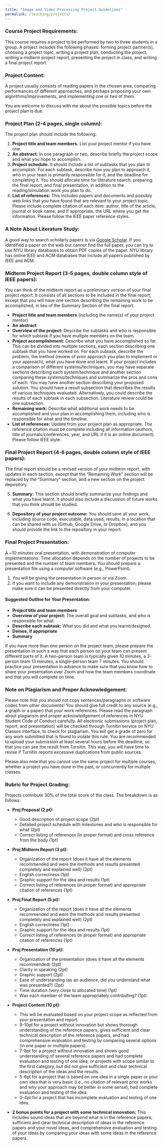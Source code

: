 ```yaml
---
title: "Image and Video Processing Project Guidelines"
permalink: /teaching/projects/
---
```


### Course Project Requirements:

This course requires a project to be performed by two to three students in a group. A project includes the following phases: forming project partner(s), choosing a project topic, writing a project plan, conducting the project, writing a midterm project report, presenting the project in class, and writing a final project report.

### Project Content:

A project usually consists of reading papers in the chosen area, comparing performances of different approaches, and perhaps proposing your own algorithms/improvements, and implementing one or two of them.

You are welcome to discuss with me about the possible topics before the project plan is due.

### Project Plan (2-4 pages, single column):

The project plan should include the following:

1. **Project title and team members.** List your project mentor if you have one.
2. **An abstract:** In one paragraph or two, describe briefly the project scope and what you hope to accomplish.
3. **Project schedule:** It should include a list of subtasks that you plan to accomplish. For each subtask, describe how you plan to approach it, who in your team is primarily responsible for it, and the deadline for completing it. You should allocate time for literature search, preparing the final report, and final presentation, in addition to the reading/simulation work you plan to do.
4. **List of references:** This includes papers and documents and possibly web links that you have found that are relevant to your project topic. Please include complete citation of each item: author, title of the article, journal or book name, and if appropriate, the URL where you get the information. Please follow the IEEE paper reference styles.

### A Note About Literature Study:

A good way to search scholarly papers is via [Google Scholar](https://scholar.google.com). If you identified a paper on the web but cannot find the full paper, you can try to use NYU library databases to obtain PDF copies of the paper. NYU library has online IEEE and ACM databases that include all papers published by IEEE and ACM.

### Midterm Project Report (3-5 pages, double column style of IEEE papers):

You can think of the midterm report as a preliminary version of your final project report. It consists of all sections to be included in the final report, except that you will have one section describing the remaining work to be accomplished, in lieu of the Summary Section of the final report.

- **Project title and team members** (including the name(s) of your project mentor)
- **An abstract**
- **Overview of the project:** Describe the subtasks and who is responsible for which subtask if you have multiple members on the team.
- **Project accomplishment:** Describe what you have accomplished so far. This can be divided into multiple sections, each section describing one subtask that you have worked on. For each subtask, describe the problem, the method (review of prior approach you plan to implement or your approach), what you have done and learnt. If your project includes a comparison of different systems/techniques, you may have separate sections describing each system/technique and another section comparing these systems/techniques and summarize the pros and cons of each. You may have another section describing your proposed solution. You should have a result subsection that describes the results of various techniques evaluated. Alternatively, you could describe the results of each subtask in each subsection. Literature review could be one subsection. 
- **Remaining work:** Describe what additional work needs to be accomplished and your plan in accomplishing them, including who is responsible for what and the timeline.
- **List of references:** Update from your project plan as appropriate. The reference citation must be complete including all information (authors, title of journals/conferences, year, and URL if it is an online document). Please follow IEEE style.

### Final Project Report (4-6 pages, double column style of IEEE papers):

The final report should be a revised version of your midterm report, with updates in each section, except that the “Remaining Work” section will be replaced by the “Summary” section, and a new section on the project depository.

5. **Summary:** This section should briefly summarize your findings and what you have learnt. It should also include a discussion of future works that you think should be studied.

7. **Depository of your project outcome:** You should save all your work, including source code, executable, data used, results, in a location that can be shared with us (Github, Google Drive, or Dropbox), and you should provide the link to the repository in your report.

### Final Project Presentation:

A ~10 minutes oral presentation, with demonstration of computer implementations. Time allocation depends on the number of projects to be presented and the number of team members. You should prepare a presentation file using a computer software (e.g., PowerPoint).

1. You will be giving the presentation in person or via Zoom. 
2. If you want to include any demonstration in your presentation, please make sure it can be presented directly from your computer.

#### Suggested Outline for Your Presentation:

- **Project title and team members**
- **Overview of your project:** The overall goal and subtasks, and who is responsible for what.
- **Describe each subtask:** What you did and what you learnt/designed.
- **Demos, if appropriate**
- **Summary**

If you have more than one person on the project team, please prepare the presentation in such a way that each person on your team can present different parts of it. A two-person team is typically given 10 minutes, a 3-person team 13 minutes, a single-person team 7 minutes. You should practice your presentation in advance to make sure that you know how to share your presentation over Zoom and how the team members coordinate and that you will complete on time.

### Note on Plagiarism and Proper Acknowledgement:

Please note that you should not copy sentences/paragraphs or software codes from other documents! You should give full credit to any source (e.g., a graph or a paper) that your work references. Please read the paragraph about plagiarism and proper acknowledgement of references in NYU Student Code of Conduct carefully. All electronic submissions (project plan, report, and presentation) will be checked through Turnitin service on NYU Classes interface, to check for plagiarism. You will get a grade of zero for any work submitted that is found to violate this rule. You are recommended to upload your submission at least several hours before the deadline, so that you can see the result from Turnitin. This way, you will have time to revise if Turnitin reports excessive duplications from public sources.

Please also note that you cannot use the same project for multiple courses, whether a project you have done in the past, or concurrently for multiple classes. 

### Rubric for Project Grading:

Projects contribute 30% of the total score of the class. The breakdown is as follows:

- **Proj Proposal (2 pt):** 
  - Good description of project scope (2pt)
  - Detailed project schedule with milestones and who is responsible for what (2pt)
  - Correct listing of references (in proper format) and cross reference from the body (1pt)

- **Proj Midterm Report (3 pt):** 
  - Organization of the report (does it have all the elements recommended and were the methods and results presented completely and explained well) (2pt)
  - English correctness (1pt)
  - Graphic support for the idea and results (1pt)
  - Correct listing of references (in proper format) and appropriate citation of references (1pt)

- **Proj Final Report (5 pt):** 
  - Organization of the report (does it have all the elements recommended and were the methods and results presented completely and explained well) (2pt)
  - English correctness (1pt)
  - Graphic support for the idea and results (1pt)
  - Correct listing of references (in proper format) and appropriate citation of references (1pt)

- **Proj Presentation (10 pt):**
  - Organization of the presentation (does it have all the elements recommended) (2pt)
  - Clarity in speaking (2pt)
  - Graphic support (2pt)
  - Ease of understanding (as an audience, did you understand what was presented?) (2pt)
  - Time duration (very close to allocated time) (1pt)
  - Was each member of the team appropriately contributing? (1pt)

- **Project Content (10 pt):** 
  - This will be evaluated based on your project scope as reflected from your presentation and report.
  - 9-10pt for a project without innovation but shows thorough understanding of the reference papers, gives sufficient and clear technical description of the reference papers, and had comprehensive evaluation and testing by comparing several options (in one paper or multiple papers).
  - 7-8pt for a project without innovation and shows good understanding of several reference papers and had complete evaluation and testing of one idea; or projects with scope similar to the first category, but did not give sufficient and clear technical description of the ideas and the results.
  - 5-6pt for a project that is based on one idea in a single paper or your own idea that is very basic (i.e., no citation of relevant prior works and why your approach may be better in some sense), had complete evaluation and testing of the idea.
  - 0-4pt for a project that has incomplete evaluation and testing of one idea.

- **2 bonus points for a project with some technical innovation:** This includes sound ideas that are beyond what is in the reference papers, sufficient and clear technical description of ideas in the reference papers and your novel ideas, and comprehensive evaluation and testing of your ideas by comparing your ideas with some ideas in the reference papers.

